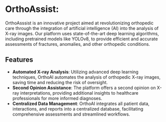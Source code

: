 # OrthoAssist:

OrthoAsssist is an innovative project aimed at revolutionizing orthopedic care through the integration of artificial intelligence (AI) into the analysis of X-ray images. Our platform uses state-of-the-art deep learning algorithms, including pretrained models like YOLOv8, to provide efficient and accurate assessments of fractures, anomalies, and other orthopedic conditions.

## Features

- **Automated X-ray Analysis**: Utilizing advanced deep learning techniques, OrthoAI automates the analysis of orthopedic X-ray images, saving time and reducing the risk of oversight.
- **Second Opinion Assistance**: The platform offers a second opinion on X-ray interpretations, providing additional insights to healthcare professionals for more informed diagnoses.
- **Centralized Data Management**: OrthoAI integrates all patient data, interactions, and reports into a centralized database, facilitating comprehensive assessments and streamlined workflows.
